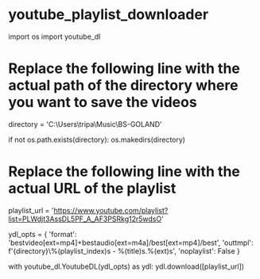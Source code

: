 # youtube_playlist_downloader

import os
import youtube_dl

# Replace the following line with the actual path of the directory where you want to save the videos
directory = 'C:\\Users\\tripa\\Music\\BS-GOLAND'

if not os.path.exists(directory):
    os.makedirs(directory)

# Replace the following line with the actual URL of the playlist
playlist_url = 'https://www.youtube.com/playlist?list=PLWdjt3AssDL5PF_A_AF3PSRkg12r5wdsO'

ydl_opts = {
    'format': 'bestvideo[ext=mp4]+bestaudio[ext=m4a]/best[ext=mp4]/best',
    'outtmpl': f'{directory}\\%(playlist_index)s - %(title)s.%(ext)s',
    'noplaylist': False
}

with youtube_dl.YoutubeDL(ydl_opts) as ydl:
    ydl.download([playlist_url])

